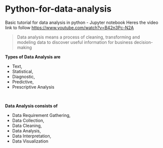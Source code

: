 # Python-for-data-analysis
Basic tutorial for data analysis in python - Jupyter notebook
Heres the video link to follow
https://www.youtube.com/watch?v=B42n3Pc-N2A

>Data analysis means a process of cleaning, transforming and modeling data to discover useful information for business decision-making<br>

**Types of Data Analysis are**

- Text, 
- Statistical, 
- Diagnostic, 
- Predictive, 
- Prescriptive Analysis<br>
<br>

**Data Analysis consists of**<br>

- Data Requirement Gathering, 
- Data Collection, 
- Data Cleaning, 
- Data Analysis, 
- Data Interpretation, 
- Data Visualization
 
